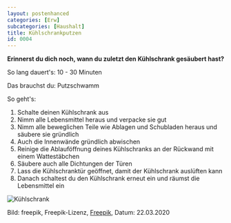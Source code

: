 ```yaml
---
layout: postenhanced
categories: [Erw]
subcategories: [Haushalt]
title: Kühlschrankputzen
id: 0004
---
```

**Erinnerst du dich noch, wann du zuletzt den Kühlschrank gesäubert hast?**

So lang dauert's: 10 - 30 Minuten

Das brauchst du: Putzschwamm

So geht's:
1. Schalte deinen Kühlschrank aus
2. Nimm alle Lebensmittel heraus und verpacke sie gut
3. Nimm alle beweglichen Teile wie Ablagen und Schubladen heraus und säubere sie gründlich 
4. Auch die Innenwände gründlich abwischen
5. Reinige die Ablauföffnung deines Kühlschranks an der Rückwand mit einem Wattestäbchen
6. Säubere auch alle Dichtungen der Türen
7. Lass die Kühlschranktür geöffnet, damit der Kühlschrank auslüften kann
8. Danach schaltest du den Kühlschrank erneut ein und räumst die Lebensmittel ein 

![Kühlschrank](https://image.freepik.com/vektoren-kostenlos/kuehlschrank-mit-lebensmitteln_23-2147514472.jpg)

Bild: freepik, Freepik-Lizenz, [Freepik](https://de.freepik.com/vektoren-kostenlos/kuehlschrank-mit-lebensmitteln_796412.htm#page=1&query=Kühlschrank&position=33), Datum: 22.03.2020
